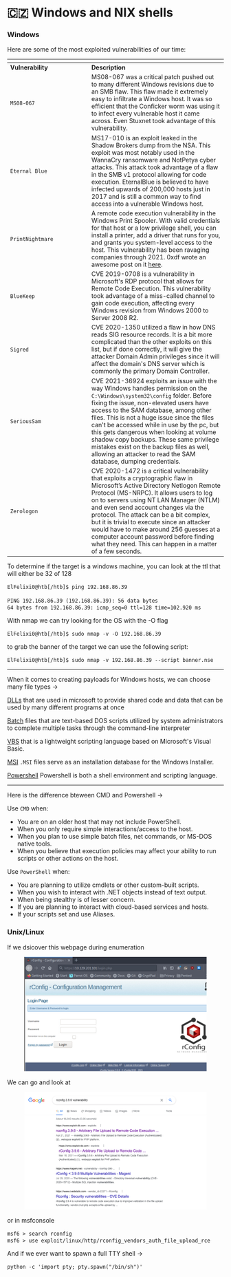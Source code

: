 # 🇨🇿 Windows and NIX shells

### Windows

Here are some of the most exploited vulnerabilities of our time:

<table data-header-hidden><thead><tr><th width="175"></th><th></th></tr></thead><tbody><tr><td><strong>Vulnerability</strong></td><td><strong>Description</strong></td></tr><tr><td><code>MS08-067</code></td><td>MS08-067 was a critical patch pushed out to many different Windows revisions due to an SMB flaw. This flaw made it extremely easy to infiltrate a Windows host. It was so efficient that the Conficker worm was using it to infect every vulnerable host it came across. Even Stuxnet took advantage of this vulnerability.</td></tr><tr><td><code>Eternal Blue</code></td><td>MS17-010 is an exploit leaked in the Shadow Brokers dump from the NSA. This exploit was most notably used in the WannaCry ransomware and NotPetya cyber attacks. This attack took advantage of a flaw in the SMB v1 protocol allowing for code execution. EternalBlue is believed to have infected upwards of 200,000 hosts just in 2017 and is still a common way to find access into a vulnerable Windows host.</td></tr><tr><td><code>PrintNightmare</code></td><td>A remote code execution vulnerability in the Windows Print Spooler. With valid credentials for that host or a low privilege shell, you can install a printer, add a driver that runs for you, and grants you system-level access to the host. This vulnerability has been ravaging companies through 2021. 0xdf wrote an awesome post on it <a href="https://0xdf.gitlab.io/2021/07/08/playing-with-printnightmare.html">here</a>.</td></tr><tr><td><code>BlueKeep</code></td><td>CVE 2019-0708 is a vulnerability in Microsoft's RDP protocol that allows for Remote Code Execution. This vulnerability took advantage of a miss-called channel to gain code execution, affecting every Windows revision from Windows 2000 to Server 2008 R2.</td></tr><tr><td><code>Sigred</code></td><td>CVE 2020-1350 utilized a flaw in how DNS reads SIG resource records. It is a bit more complicated than the other exploits on this list, but if done correctly, it will give the attacker Domain Admin privileges since it will affect the domain's DNS server which is commonly the primary Domain Controller.</td></tr><tr><td><code>SeriousSam</code></td><td>CVE 2021-36924 exploits an issue with the way Windows handles permission on the <code>C:\Windows\system32\config</code> folder. Before fixing the issue, non-elevated users have access to the SAM database, among other files. This is not a huge issue since the files can't be accessed while in use by the pc, but this gets dangerous when looking at volume shadow copy backups. These same privilege mistakes exist on the backup files as well, allowing an attacker to read the SAM database, dumping credentials.</td></tr><tr><td><code>Zerologon</code></td><td>CVE 2020-1472 is a critical vulnerability that exploits a cryptographic flaw in Microsoft’s Active Directory Netlogon Remote Protocol (MS-NRPC). It allows users to log on to servers using NT LAN Manager (NTLM) and even send account changes via the protocol. The attack can be a bit complex, but it is trivial to execute since an attacker would have to make around 256 guesses at a computer account password before finding what they need. This can happen in a matter of a few seconds.</td></tr></tbody></table>

To determine if the target is a windows machine, you can look at the ttl that will either be 32 of 128

```shell-session
ElFelixi0@htb[/htb]$ ping 192.168.86.39 

PING 192.168.86.39 (192.168.86.39): 56 data bytes
64 bytes from 192.168.86.39: icmp_seq=0 ttl=128 time=102.920 ms
```

With nmap we can try looking for the OS with the -O flag

```shell-session
ElFelixi0@htb[/htb]$ sudo nmap -v -O 192.168.86.39
```

to grab the banner of the target we can use the following script:

```shell-session
ElFelixi0@htb[/htb]$ sudo nmap -v 192.168.86.39 --script banner.nse
```

***

When it comes to creating payloads for Windows hosts, we can choose many file types ->

[DLLs](https://docs.microsoft.com/en-us/troubleshoot/windows-client/deployment/dynamic-link-library) that are used in microsoft to provide shared code and data that can be used by many different programs at once

[Batch](https://commandwindows.com/batch.htm) files that are text-based DOS scripts utilized by system administrators to complete multiple tasks through the command-line interpreter

[VBS](https://www.guru99.com/introduction-to-vbscript.html) that is a lightweight scripting language based on Microsoft's Visual Basic.

[MSI](https://docs.microsoft.com/en-us/windows/win32/msi/windows-installer-file-extensions) `.MSI` files serve as an installation database for the Windows Installer.

[Powershell](https://docs.microsoft.com/en-us/powershell/scripting/overview?view=powershell-7.1) Powershell is both a shell environment and scripting language.

***

Here is the difference bteween CMD and Powershell ->

Use `CMD` when:

* You are on an older host that may not include PowerShell.
* When you only require simple interactions/access to the host.
* When you plan to use simple batch files, net commands, or MS-DOS native tools.
* When you believe that execution policies may affect your ability to run scripts or other actions on the host.

Use `PowerShell` when:

* You are planning to utilize cmdlets or other custom-built scripts.
* When you wish to interact with .NET objects instead of text output.
* When being stealthy is of lesser concern.
* If you are planning to interact with cloud-based services and hosts.
* If your scripts set and use Aliases.

### Unix/Linux

If we dsicover this webpage during enumeration

<figure><img src="../../../.gitbook/assets/image (1448).png" alt=""><figcaption></figcaption></figure>

We can go and look at&#x20;

<figure><img src="../../../.gitbook/assets/image (1449).png" alt=""><figcaption></figcaption></figure>

or in msfconsole

```shell-session
msf6 > search rconfig
msf6 > use exploit/linux/http/rconfig_vendors_auth_file_upload_rce
```

And if we ever want to spawn a full TTY shell ->

```shell-session
python -c 'import pty; pty.spawn("/bin/sh")' 
```

